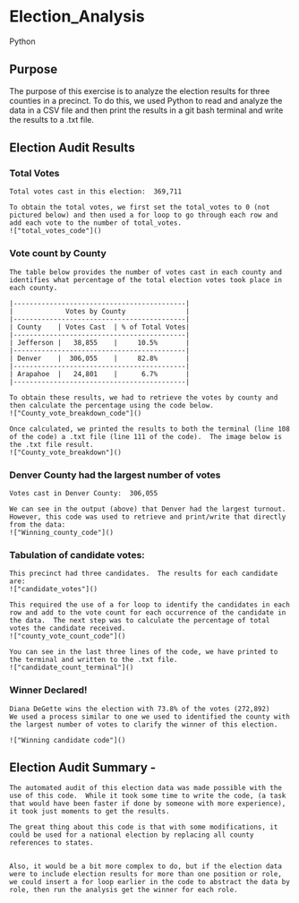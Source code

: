 # Election_Analysis
Python

## Purpose

The purpose of this exercise is to analyze the election results for three counties in a precinct.  To do this, we used Python to read and analyze the data in a CSV file and then print the results in a git bash terminal and write the results to a .txt file.


## Election Audit Results

### Total Votes
    Total votes cast in this election:  369,711
    
    To obtain the total votes, we first set the total_votes to 0 (not pictured below) and then used a for loop to go through each row and add each vote to the number of total_votes.
    !["total_votes_code"]()


### Vote count by County
    The table below provides the number of votes cast in each county and identifies what percentage of the total election votes took place in each county.

    |-------------------------------------------|
    |             Votes by County               |
    |-------------------------------------------|
    | County    | Votes Cast  | % of Total Votes|
    |-------------------------------------------|
    | Jefferson |   38,855    |     10.5%       |
    |-------------------------------------------|
    | Denver    |  306,055    |     82.8%       |
    |-------------------------------------------|
    | Arapahoe  |   24,801    |      6.7%       |
    |-------------------------------------------|

    To obtain these results, we had to retrieve the votes by county and then calculate the percentage using the code below. 
    !["County_vote_breakdown_code"]()

    Once calculated, we printed the results to both the terminal (line 108 of the code) a .txt file (line 111 of the code).  The image below is the .txt file result.
    !["County_vote_breakdown"]()


### Denver County had the largest number of votes
    Votes cast in Denver County:  306,055

    We can see in the output (above) that Denver had the largest turnout. However, this code was used to retrieve and print/write that directly from the data:
    !["Winning_county_code"]()
    

### Tabulation of candidate votes:
    This precinct had three candidates.  The results for each candidate are:
    !["candidate_votes"]()

    This required the use of a for loop to identify the candidates in each row and add to the vote count for each occurrence of the candidate in the data.  The next step was to calculate the percentage of total votes the candidate received.
    !["county_vote_count_code"]()

    You can see in the last three lines of the code, we have printed to the terminal and written to the .txt file.
    !["candidate_count_terminal"]()


### Winner Declared!
    Diana DeGette wins the election with 73.8% of the votes (272,892)
    We used a process similar to one we used to identified the county with the largest number of votes to clarify the winner of this election.

    !["Winning candidate code"]()



## Election Audit Summary -

    The automated audit of this election data was made possible with the use of this code.  While it took some time to write the code, (a task that would have been faster if done by someone with more experience), it took just moments to get the results. 

    The great thing about this code is that with some modifications, it could be used for a national election by replacing all county references to states.


    Also, it would be a bit more complex to do, but if the election data were to include election results for more than one position or role, we could insert a for loop earlier in the code to abstract the data by role, then run the analysis get the winner for each role.
